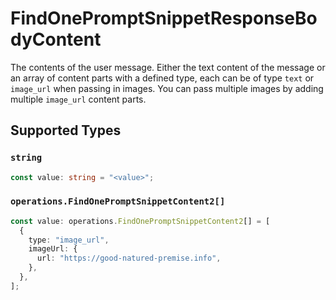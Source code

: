 # FindOnePromptSnippetResponseBodyContent

The contents of the user message. Either the text content of the message or an array of content parts with a defined type, each can be of type `text` or `image_url` when passing in images. You can pass multiple images by adding multiple `image_url` content parts. 


## Supported Types

### `string`

```typescript
const value: string = "<value>";
```

### `operations.FindOnePromptSnippetContent2[]`

```typescript
const value: operations.FindOnePromptSnippetContent2[] = [
  {
    type: "image_url",
    imageUrl: {
      url: "https://good-natured-premise.info",
    },
  },
];
```

